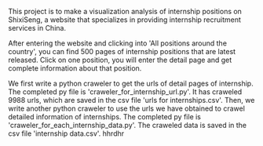This project is to make a visualization analysis of internship positions on ShixiSeng, a website that specializes in providing internship recruitment services in China.

After entering the website and clicking into 'All positions around the country', you can find 500 pages of internship positions that are latest released. Click on one position, you will enter the detail page and get complete
information about that position.

We first write a python craweler to get the urls of detail pages of internship. The completed py file is 'craweler_for_internship_url.py'. It has craweled 9988 urls, which are saved in the csv file 'urls for internships.csv'. Then,
we write another python craweler to use the urls we have obtained to crawel detailed information of internships. The completed py file is 'craweler_for_each_internship_data.py'. The craweled data is saved in 
the csv file 'internship data.csv'.
hhrdhr

